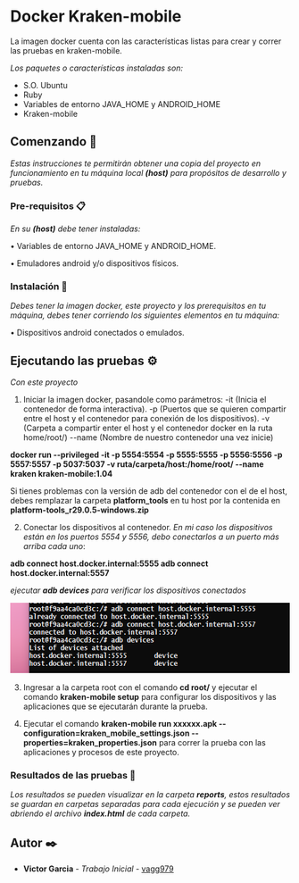 # Docker Kraken-mobile
La imagen docker cuenta con las características listas para crear y correr las pruebas en kraken-mobile.

_Los paquetes o características instaladas son:_
- S.O. Ubuntu
- Ruby
- Variables de entorno JAVA_HOME y ANDROID_HOME
- Kraken-mobile

## Comenzando 🚀

_Estas instrucciones te permitirán obtener una copia del proyecto en funcionamiento en tu máquina local **(host)** para propósitos de desarrollo y pruebas._

### Pre-requisitos 📋

_En su **(host)**  debe tener instaladas:_

• Variables de entorno JAVA_HOME y ANDROID_HOME.

• Emuladores android y/o dispositivos físicos.



### Instalación 🔧

_Debes tener la imagen docker, este proyecto y los prerequisitos en tu máquina, debes tener corriendo los siguientes elementos en tu máquina:_

• Dispositivos android conectados o emulados.

## Ejecutando las pruebas ⚙️

_Con este proyecto_

1. Iniciar la imagen docker, pasandole como parámetros:
-it (Inicia el contenedor de forma interactiva).
-p (Puertos que se quieren compartir entre el host y el contenedor para conexión de los dispositivos).
-v (Carpeta a compartir enter el host y el contenedor docker en la ruta home/root/)
--name (Nombre de nuestro contenedor una vez inicie)

**docker run --privileged -it -p 5554:5554 -p 5555:5555 -p 5556:5556 -p 5557:5557 -p 5037:5037 -v ruta/carpeta/host:/home/root/ --name kraken kraken-mobile:1.04**

Si tienes problemas con la versión de adb del contenedor con el de el host, debes remplazar la carpeta **platform_tools** en tu host por la contenida en **platform-tools_r29.0.5-windows.zip**

2. Conectar los dispositivos al contenedor.
_En mi caso los dispositivos están en los puertos 5554 y 5556, debo conectarlos a un puerto más arriba cada uno_:

**adb connect host.docker.internal:5555
adb connect host.docker.internal:5557**

_ejecutar **adb devices** para verificar los dispositivos conectados_

![ejecución adb devices](https://github.com/vagg979/Docker-kraken-mobile/blob/master/adb_devices.png)
 
 3. Ingresar a la carpeta root con el comando **cd root/** y ejecutar el comando **kraken-mobile setup** para configurar los dispositivos y las aplicaciones que se ejecutarán durante la prueba.
 
 4. Ejecutar el comando **kraken-mobile run xxxxxx.apk --configuration=kraken_mobile_settings.json --properties=kraken_properties.json**  para correr la prueba con las aplicaciones y procesos de este proyecto.
 

### Resultados de las pruebas 🔩

_Los resultados se pueden visualizar en la carpeta **reports**, estos resultados se guardan en carpetas separadas para cada ejecución y se pueden ver abriendo el archivo **index.html** de cada carpeta._


## Autor ✒️

* **Victor Garcia** - *Trabajo Inicial* - [vagg979](https://github.com/vagg979)

